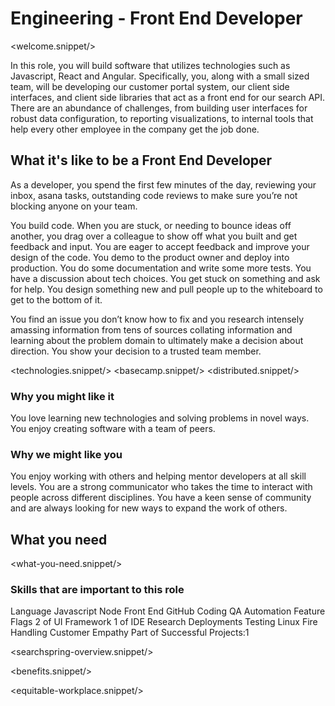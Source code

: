 # Engineering - Front End Developer
<welcome.snippet/>

In this role, you will build software that utilizes technologies such as Javascript, React and Angular. Specifically, you, along with a small sized team, will be developing our customer portal system, our client side interfaces, and client side libraries that act as a front end for our search API. There are an abundance of challenges, from building user interfaces for robust data configuration, to reporting visualizations, to internal tools that help every other employee in the company get the job done. 

## What it's like to be a Front End Developer
As a developer, you spend the first few minutes of the day, reviewing your inbox, asana tasks, outstanding code reviews to make sure you’re not blocking anyone on your team.

You build code. When you are stuck, or needing to bounce ideas off another, you drag over a colleague to show off what you built and get feedback and input.  You are eager to accept feedback and improve your design of the code.  You demo to the product owner and deploy into production.  You do some documentation and write some more tests.  You have a discussion about tech choices.  You get stuck on something and ask for help.    You design something new and pull people up to the whiteboard to get to the bottom of it.

You find an issue you don’t know how to fix and you research intensely amassing information from tens of sources collating information and learning about the problem domain to ultimately make a decision about direction.  You show your decision to a trusted team member. 

<technologies.snippet/>
<basecamp.snippet/>
<distributed.snippet/>

### Why you might like it
You love learning new technologies and solving problems in novel ways.  You enjoy creating software with a team of peers.

### Why we might like you
You enjoy working with others and helping mentor developers at all skill levels.  You are a strong communicator who takes the time to interact with people across different disciplines. You have a keen sense of community and are always looking for new ways to expand the work of others.

## What you need

<what-you-need.snippet/>

### Skills that are important to this role

<skills>
Language Javascript Node
Front End
GitHub
Coding
QA Automation
Feature Flags
2 of UI Framework
1 of IDE
Research
Deployments
Testing
Linux
Fire Handling
Customer Empathy
Part of Successful Projects:1
</skills>

<br>

<inherit doc="base.md"/>

<searchspring-overview.snippet/>

<benefits.snippet/>

<equitable-workplace.snippet/>